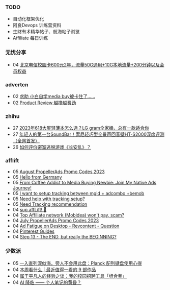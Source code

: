 ### TODO
-  自动化框架优化
-  阿良Devops 训练营资料
-  生财有术精华帖子、航海帖子浏览
-  Affiliate 每日训练

### 无忧分享
<!-- ruyo:START -->
-  04 [北京电信校园卡600元2年，流量50G通用+10G本地流量+200分钟以及会员权益](https://51.ruyo.net/18450.html)<!-- ruyo:END -->

### advertcn
<!-- advertcn:START -->
-  02 [求助 小白自学media buy被卡住了......](https://www.advertcn.com/forum.php?mod=viewthread&tid=111457)
-  02 [Product Review 越撸越费劲](https://www.advertcn.com/forum.php?mod=viewthread&tid=111454)<!-- advertcn:END -->

### zhihu
<!-- zhihu:START -->
-  27 [2023年618大屏轻薄本怎么选？LG gram全家桶，总有一款适合你](http://zhuanlan.zhihu.com/p/632641888?utm_campaign=rss&utm_medium=rss&utm_source=rss&utm_content=title)
-  27 [年轻人的第一台SoundBar！索尼轻巧型全景声回音壁HT-S2000深度评测（全网首发）](http://zhuanlan.zhihu.com/p/630990296?utm_campaign=rss&utm_medium=rss&utm_source=rss&utm_content=title)
-  26 [如何评价密室逃脱游戏《长安乱》？](http://www.zhihu.com/question/563950552/answer/3045961312?utm_campaign=rss&utm_medium=rss&utm_source=rss&utm_content=title)<!-- zhihu:END -->

### afflift
<!-- afflift:START -->
-  05 [August PropellerAds Promo Codes 2023](https://afflift.com/f/threads/august-propellerads-promo-codes-2023.11410/)
-  05 [Hello from Germany](https://afflift.com/f/threads/hello-from-germany.11404/)
-  05 [From Coffee Addict to Media Buying Newbie: Join My Native Ads Journey!](https://afflift.com/f/threads/from-coffee-addict-to-media-buying-newbie-join-my-native-ads-journey.11401/)
-  05 [I want to setup tracking between mgid + adcombo +bemob](https://afflift.com/f/threads/i-want-to-setup-tracking-between-mgid-adcombo-bemob.10628/)
-  05 [Need help with tracking setup?](https://afflift.com/f/threads/need-help-with-tracking-setup.11387/)
-  05 [Need Tracking recommendation](https://afflift.com/f/threads/need-tracking-recommendation.11412/)
-  04 [sup affLift! 👋](https://afflift.com/f/threads/sup-afflift-%F0%9F%91%8B.11411/)
-  04 [Top Affiliate network &lpar;Mobidea&rpar; won&#39;t pay, scam?](https://afflift.com/f/threads/top-affiliate-network-mobidea-wont-pay-scam.11128/)
-  04 [July PropellerAds Promo Codes 2023](https://afflift.com/f/threads/july-propellerads-promo-codes-2023.11242/)
-  04 [Ad Fatigue on Desktop - Revcontent - Question](https://afflift.com/f/threads/ad-fatigue-on-desktop-revcontent-question.11378/)
-  04 [Pinterest Guides](https://afflift.com/f/threads/pinterest-guides.11373/)
-  04 [Step 13 - The END, but really the BEGINNING?](https://afflift.com/f/threads/step-13-the-end-but-really-the-beginning.2950/)<!-- afflift:END -->

### 少数派
<!-- sspai:START -->
-  05 [一入直列深似海，旁人不会用此盘：Planck 配列键盘使用心得](https://sspai.com/post/81740)
-  04 [本周看什么 | 最近值得一看的 9 部作品](https://sspai.com/post/81765)
-  04 [属于平凡人的经验之谈：我的校园招聘工具「组合拳」](https://sspai.com/post/79049)
-  04 [AI 降临 —— 个人笔记的黄昏？](https://sspai.com/post/81585)<!-- sspai:END -->
